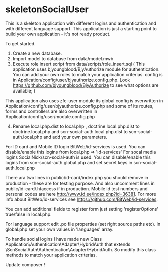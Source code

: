 # skeletonSocialUser

This is a skeleton application with different logins and authentication and with different language support.
This application is just a starting point to build your own application - it's not ready product.

To get started.

1. Create a new database.
2. Import model to database from data/model.mwb
3. Execute role insert script from data/scripts/role_insert.sql
(
This application uses bjyoungblood/BjyAuthorize module for authentication. You can add your own roles to match your application criterias.
config is in Application/config/user/bjyauthorize.config.php.
Look https://github.com/bjyoungblood/BjyAuthorize to see what options are available;
)

This application also uses zfc-user module its global config is overwritten in Application/config/user/bjyauthorize.config.php
and some of its routes, forms and controllers are also overwritten in Application/config/user/module.config.php


4. Rename local.php.dist to local.php , doctrine.local.php.dist to doctrine.local.php and scn-social-auth.local.php.dist to scn-social-auth.local.php and add your own parameters.

For ID card and Mobile ID login BitWeb/id-services is used. You can disable/enable this logins from local.php => 'id-services'
For socal media logins SocialNick/scn-social-auth is used. You can disable/enable this logins from scn-social-auth.global.php and set secret keys in scn-social-auth.local.php

There ara two lines in public/id-card/index.php you should remove in production - these are for testing purpose.
And also uncomment lines in public/id-card/.htaccess if in production.
Mobile id test numbers and personal codes are here http://www.id.ee/index.php?id=36381.
For more info about BitWeb/id-services see https://github.com/BitWeb/id-services.

You can add additional fields to register form just setting 'registerOptions' true/false in local.php.

For language support edit .po file properties (set right source paths etc).
In global.php set your own values in 'languages' array.

To handle social logins I have made new Class Application\Authentication\Adapter\HybridAuth that extends \ScnSocialAuth\Authentication\Adapter\HybridAuth.
So modify this class methods to match your application criterias.

Update composer !
